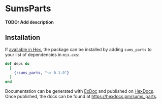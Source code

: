 # SumsParts

**TODO: Add description**

## Installation

If [available in Hex](https://hex.pm/docs/publish), the package can be installed
by adding `sums_parts` to your list of dependencies in `mix.exs`:

```elixir
def deps do
  [
    {:sums_parts, "~> 0.1.0"}
  ]
end
```

Documentation can be generated with [ExDoc](https://github.com/elixir-lang/ex_doc)
and published on [HexDocs](https://hexdocs.pm). Once published, the docs can
be found at <https://hexdocs.pm/sums_parts>.

